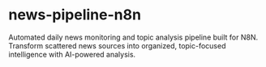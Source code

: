 # news-pipeline-n8n
Automated daily news monitoring and topic analysis pipeline built for N8N. Transform scattered news sources into organized, topic-focused intelligence with AI-powered analysis.
